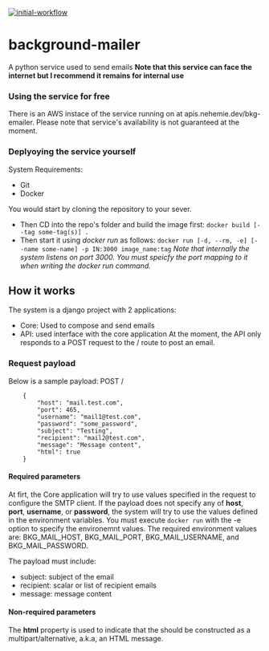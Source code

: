 [![initial-workflow](https://github.com/Olfredos6/background-mailer/actions/workflows/init.yaml/badge.svg?event=push)](https://github.com/Olfredos6/background-mailer/actions/workflows/init.yaml)

# background-mailer
A python service used to send emails
**Note that this service can face the internet but I recommend it remains for internal use**


### Using the service for free
There is an AWS instace of the service running on at apis.nehemie.dev/bkg-emailer. Please note that service's availability is not guaranteed at the moment. 
### Deplyoying the service yourself
System Requirements:

 - Git
 - Docker

You would start by cloning the repository to your sever. 
- Then CD into the repo's folder and build the image first: `docker build [--tag some-tag(s)] .`
- Then start it using *docker run* as follows: `docker run [-d, --rm, -e] [--name some-name] -p IN:3000 image_name:tag`
*Note that internally the system listens on port 3000. You must speicfy the port mapping to it when writing the docker run command.*
## How it works
The system is a django project with 2 applications:
- Core: Used to compose and send emails
- API: used interface with the core application
At the moment, the API only  responds to a POST request to the / route to post an email. 

### Request payload
Below is a sample payload:
POST /
```
    { 
    	"host": "mail.test.com",
    	"port": 465,
    	"username": "mail1@test.com",
    	"password": "some_password",
    	"subject": "Testing",
    	"recipient": "mail2@test.com",
    	"message": "Message content",
    	"html": true
    }
```
#### Required parameters
At firt, the Core application will try to use values specified in the request to configure the SMTP client. If the payload does not specify any of **host**, **port**, **username**, or **password**, the system will try to use the values defined in the environment variables. You must execute `docker run` with the -e option to specify the environemnt values. The required environment values are: BKG_MAIL_HOST,  BKG_MAIL_PORT, BKG_MAIL_USERNAME, and BKG_MAIL_PASSWORD.

The payload must include:
- subject: subject of the email
- recipient: scalar or list of recipient emails
- message: message content

#### Non-required parameters
The **html** property is used to indicate that the should be constructed as a multipart/alternative, a.k.a, an HTML message.
